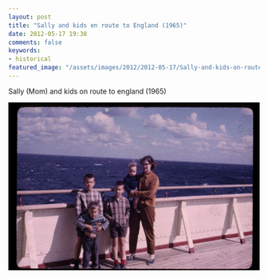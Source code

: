 ```yaml
---
layout: post
title: "Sally and kids en route to England (1965)"
date: 2012-05-17 19:38
comments: false
keywords:
- historical
featured_image: "/assets/images/2012/2012-05-17/Sally-and-kids-on-route-to-england.jpg"
---
```

Sally (Mom) and kids on route to england (1965)

![Sally and kids on route to England, 1965](/assets/images/2012/2012-05-17/Sally-and-kids-on-route-to-england.jpg)

